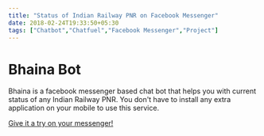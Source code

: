 ```yaml
---
title: "Status of Indian Railway PNR on Facebook Messenger"
date: 2018-02-24T19:33:50+05:30
tags: ["Chatbot","Chatfuel","Facebook Messenger","Project"]
---
```


# Bhaina Bot
Bhaina is a facebook messenger based chat bot that helps you with current status of any Indian Railway PNR. You don't have to install any extra application on your mobile to use this service.

[Give it a try on your messenger!](https://m.me/BhainaBot?ref=start)